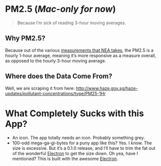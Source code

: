 # PM2.5 (*Mac-only for now*)

  > Because I’m sick of reading 3-hour moving averages.

## Why PM2.5?

  Because out of the various [measurements that NEA takes](http://www.haze.gov.sg/haze-updates/pollutant-concentrations/type/PM25-1Hr), the PM2.5 is a hourly 1-hour average, meaning it’s more responsive as a measure overall, as opposed to the hourly 3-hour moving average.

## Where does the Data Come From?

  Well, we are scraping it from here: http://www.haze.gov.sg/haze-updates/pollutant-concentrations/type/PM25-1Hr

# What Completely Sucks with this App?

  - An icon. The app totally needs an icon. Probably something grey.
  - 100-odd mega-ga-gi-bytes for a puny app like this? Yes. I know. The size is excessive. But it’s a 0.1.0 release, and I’ll have to trim the fat out of the wonderful [Electron](http://electron.atom.io/) to get the size down. Oh yea, have I mentioned? This is built with the awesome [Electron](http://electron.atom.io/).

